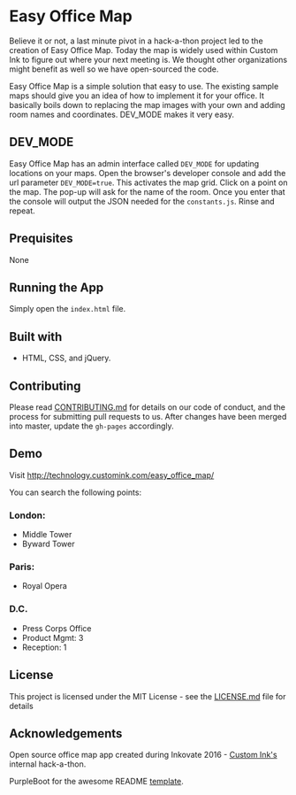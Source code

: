 # Easy Office Map

Believe it or not, a last minute pivot in a hack-a-thon project led to the creation of Easy Office Map. Today the map is widely used within Custom Ink to figure out where your next meeting is. We thought other organizations might benefit as well so we have open-sourced the code.

Easy Office Map is a simple solution that easy to use. The existing sample maps should give you an idea of how to implement it for your office. It basically boils down to replacing the map images with your own and adding room names and coordinates. DEV_MODE makes it very easy.

## DEV_MODE
Easy Office Map has an admin interface called `DEV_MODE` for updating locations on your maps. Open the browser's developer console and add the url parameter `DEV_MODE=true`. This activates the map grid. Click on a point on the map. The pop-up will ask for the name of the room. Once you enter that the console will output the JSON needed for the `constants.js`. Rinse and repeat.

## Prequisites
None

## Running the App
Simply open the `index.html` file.

## Built with
* HTML, CSS, and jQuery.


## Contributing
Please read [CONTRIBUTING.md](docs/CONTRIBUTING.md) for details on our code of conduct, and the process for submitting pull requests to us.
After changes have been merged into master, update the `gh-pages` accordingly.

## Demo
Visit http://technology.customink.com/easy_office_map/

You can search the following points:

### London:
  * Middle Tower
  * Byward Tower

### Paris:
  * Royal Opera

### D.C.
 * Press Corps Office
 * Product Mgmt: 3
 * Reception: 1


## License
This project is licensed under the MIT License - see the [LICENSE.md](docs/LICENSE.md) file for details

## Acknowledgements
Open source office map app created during Inkovate 2016 - [Custom Ink's](https://customink.com) internal hack-a-thon.

PurpleBoot for the awesome README [template](https://gist.github.com/PurpleBooth/109311bb0361f32d87a2).
